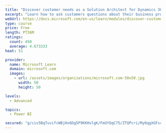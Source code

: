 ```yaml
---
title: "Discover customer needs as a Solution Architect for Dynamics 365 and Power Platform"
excerpt: "Learn how to ask customers questions about their business processes and feature requirements to create a viable solution."
webUrl: https://docs.microsoft.com/en-us/learn/modules/discover-customer-needs/
type: course
price: Free
length: PT36M
ratings:
  count: 450
  average: 4.673333
heat: 51

provider:
  name: Microsoft Learn
  domain: microsoft.com
  images:
    - url: /assets/images/organizations/microsoft.com-50x50.jpg
      width: 50
      height: 50

levels:
  - Advanced

topics:
  - Power BI

secured: "g/civ5BqTuvifcWBjHx6Dg5P9KKHvlgK/FmUYQqC75/ZTQPcri/MyOqgXGFscf5aMXqN7ro6upeSm8GhfznEOSmFDhX5iyvOuzj1nk5mtOdC6ix1Q5TtXMdWvfFBYrNfxh4Rrex/2km2SsexnXt531bT54e8JEqMGzshHRfb8y87USCCGv0NK7ZRxNxTirDs4uWMsG/W5LF1g/pH3El1i6vBWStwwF06ozSPpgIzYjc0w4IgRSPc9r3s+MaI9wFf9ShD9oxykSWJefGrdl7L94GM0uXkXZxjCyDjCQ2/+WMQN+NEJzYZSiC5be53V7dUMJi1bpaAyehnHDhaP0DOqRIQ+d/eDG8t/zcdlIFz8c+L/CDmMkrQD5i9Y/2vMbEhwBmSL010RGbqnu0/dJO/zXFUSwWY9YT1XgHWZAUEh1M=;U1ot4h2SEdX9TE+O4wUnOA=="
---
```


